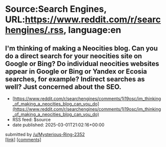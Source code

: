 # Source:Search Engines, URL:https://www.reddit.com/r/searchengines/.rss, language:en

## I'm thinking of making a Neocities blog. Can you do a direct search for your neocities site on Google or Bing? Do individual neocities websites appear in Google or Bing or Yandex or Ecosia searches, for example? Indirect searches as well? Just concerned about the SEO.
 - [https://www.reddit.com/r/searchengines/comments/1j19osc/im_thinking_of_making_a_neocities_blog_can_you_do](https://www.reddit.com/r/searchengines/comments/1j19osc/im_thinking_of_making_a_neocities_blog_can_you_do)
 - RSS feed: $source
 - date published: 2025-03-01T21:02:16+00:00

&#32; submitted by &#32; <a href="https://www.reddit.com/user/Mysterious-Ring-2352"> /u/Mysterious-Ring-2352 </a> <br/> <span><a href="/r/neocities/comments/1j19kx2/im_thinking_of_making_a_neocities_blog_can_you_do/">[link]</a></span> &#32; <span><a href="https://www.reddit.com/r/searchengines/comments/1j19osc/im_thinking_of_making_a_neocities_blog_can_you_do/">[comments]</a></span>

